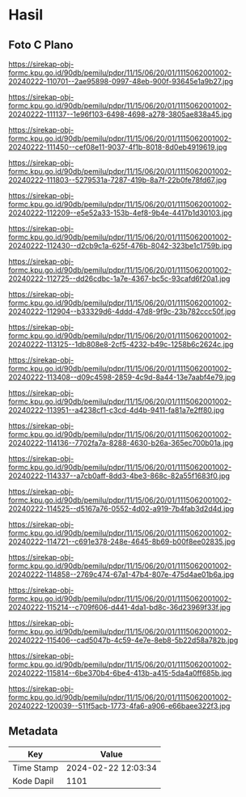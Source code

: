 # Hasil

## Foto C Plano

https://sirekap-obj-formc.kpu.go.id/90db/pemilu/pdpr/11/15/06/20/01/1115062001002-20240222-110701--2ae95898-0997-48eb-900f-93645e1a9b27.jpg

https://sirekap-obj-formc.kpu.go.id/90db/pemilu/pdpr/11/15/06/20/01/1115062001002-20240222-111137--1e96f103-6498-4698-a278-3805ae838a45.jpg

https://sirekap-obj-formc.kpu.go.id/90db/pemilu/pdpr/11/15/06/20/01/1115062001002-20240222-111450--cef08e11-9037-4f1b-8018-8d0eb4919619.jpg

https://sirekap-obj-formc.kpu.go.id/90db/pemilu/pdpr/11/15/06/20/01/1115062001002-20240222-111803--5279531a-7287-419b-8a7f-22b0fe78fd67.jpg

https://sirekap-obj-formc.kpu.go.id/90db/pemilu/pdpr/11/15/06/20/01/1115062001002-20240222-112209--e5e52a33-153b-4ef8-9b4e-4417b1d30103.jpg

https://sirekap-obj-formc.kpu.go.id/90db/pemilu/pdpr/11/15/06/20/01/1115062001002-20240222-112430--d2cb9c1a-625f-476b-8042-323be1c1759b.jpg

https://sirekap-obj-formc.kpu.go.id/90db/pemilu/pdpr/11/15/06/20/01/1115062001002-20240222-112725--dd26cdbc-1a7e-4367-bc5c-93cafd6f20a1.jpg

https://sirekap-obj-formc.kpu.go.id/90db/pemilu/pdpr/11/15/06/20/01/1115062001002-20240222-112904--b33329d6-4ddd-47d8-9f9c-23b782ccc50f.jpg

https://sirekap-obj-formc.kpu.go.id/90db/pemilu/pdpr/11/15/06/20/01/1115062001002-20240222-113125--1db808e8-2cf5-4232-b49c-1258b6c2624c.jpg

https://sirekap-obj-formc.kpu.go.id/90db/pemilu/pdpr/11/15/06/20/01/1115062001002-20240222-113408--d09c4598-2859-4c9d-8a44-13e7aabf4e79.jpg

https://sirekap-obj-formc.kpu.go.id/90db/pemilu/pdpr/11/15/06/20/01/1115062001002-20240222-113951--a4238cf1-c3cd-4d4b-9411-fa81a7e2ff80.jpg

https://sirekap-obj-formc.kpu.go.id/90db/pemilu/pdpr/11/15/06/20/01/1115062001002-20240222-114136--7702fa7a-8288-4630-b26a-365ec700b01a.jpg

https://sirekap-obj-formc.kpu.go.id/90db/pemilu/pdpr/11/15/06/20/01/1115062001002-20240222-114337--a7cb0aff-8dd3-4be3-868c-82a55f1683f0.jpg

https://sirekap-obj-formc.kpu.go.id/90db/pemilu/pdpr/11/15/06/20/01/1115062001002-20240222-114525--d5167a76-0552-4d02-a919-7b4fab3d2d4d.jpg

https://sirekap-obj-formc.kpu.go.id/90db/pemilu/pdpr/11/15/06/20/01/1115062001002-20240222-114721--c691e378-248e-4645-8b69-b00f8ee02835.jpg

https://sirekap-obj-formc.kpu.go.id/90db/pemilu/pdpr/11/15/06/20/01/1115062001002-20240222-114858--2769c474-67a1-47b4-807e-475d4ae01b6a.jpg

https://sirekap-obj-formc.kpu.go.id/90db/pemilu/pdpr/11/15/06/20/01/1115062001002-20240222-115214--c709f606-d441-4da1-bd8c-36d23969f33f.jpg

https://sirekap-obj-formc.kpu.go.id/90db/pemilu/pdpr/11/15/06/20/01/1115062001002-20240222-115406--cad5047b-4c59-4e7e-8eb8-5b22d58a782b.jpg

https://sirekap-obj-formc.kpu.go.id/90db/pemilu/pdpr/11/15/06/20/01/1115062001002-20240222-115814--6be370b4-6be4-413b-a415-5da4a0ff685b.jpg

https://sirekap-obj-formc.kpu.go.id/90db/pemilu/pdpr/11/15/06/20/01/1115062001002-20240222-120039--511f5acb-1773-4fa6-a906-e66baee322f3.jpg


## Metadata

| Key        | Value               |
| ---------- | ------------------- |
| Time Stamp | 2024-02-22 12:03:34 |
| Kode Dapil | 1101                |



